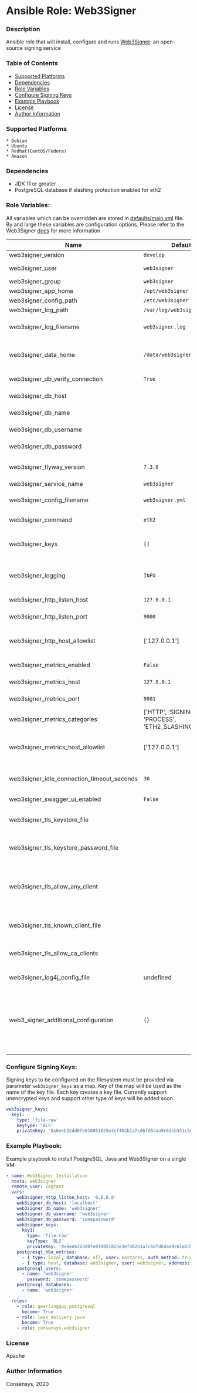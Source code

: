 # Ansible Role: Web3Signer 

### Description
Ansible role that will install, configure and runs [Web3Signer](https://docs.web3signer.consensys.net/): an open-source signing service

### Table of Contents
  - [Supported Platforms](#supported-platforms)
  - [Dependencies](#dependencies)
  - [Role Variables](#role-variables)
  - [Configure Signing Keys](#configure-signing-keys)
  - [Example Playbook](#example-playbook)
  - [License](#license)
  - [Author Information](#author-information)

### Supported Platforms
```
* Debian
* Ubuntu
* Redhat(CentOS/Fedora)
* Amazon
```

### Dependencies

* JDK 11 or greater
* PostgreSQL database if slashing protection enabled for eth2


### Role Variables:

All variables which can be overridden are stored in [defaults/main.yml](defaults/main.yml) file. 
By and large these variables are configuration options. 
Please refer to the Web3Signer [docs](https://docs.web3signer.consensys.net/en/latest/Reference/CLI/CLI-Syntax/) for more information

| Name                             | Default Value | Description                        |
| -------------------------------- | ------------- | -----------------------------------|
| web3signer_version               | `develop`            | Version to install                 |
| web3signer_user                  | `web3signer`         | OS user to create and run web3signer |
| web3signer_group                 | `web3signer`         | OS group |
| web3signer_app_home              | `/opt/web3signer`    | App install location |
| web3signer_config_path           | `/etc/web3signer`    | Config file location |
| web3signer_log_path              | `/var/log/web3signer`| Log file location |
| web3signer_log_filename          | `web3signer.log`     | Log file name. Location will be web3signer_log_path |
| web3signer_data_home             | `/data/web3signer`   | Location to store any persistent data. Keys stored in a sub folder keys |
| web3signer_db_verify_connection  | `True`               | Enables checking database available |
| web3signer_db_host               |                      | PostgreSQL database instance host |
| web3signer_db_name               |                      | PostgreSQL database name |
| web3signer_db_username           |                      | PostgreSQL database user |
| web3signer_db_password           |                      | PostgreSQL database user password |
| web3signer_flyway_version        | `7.3.0`              | Flyway CLI version to download for flyway migration |
| web3signer_service_name          | `web3signer`         | Systemd service name |
| web3signer_config_filename       | `web3signer.yml`     | Configuration file name. Location will be `web3signer_config_path`|
| web3signer_command               | `eth2`               | Web3signer command. Supported `eth1`,`eth2` |
| web3signer_keys                  | `[]`                 | Specify keys to configure. Please see notes below for more details|
| web3signer_logging               | `INFO`               | Logging verbosity levels: OFF, FATAL, WARN, INFO,DEBUG, TRACE, ALL|
| web3signer_http_listen_host      | `127.0.0.1`          | Host for HTTP to listen on |
| web3signer_http_listen_port      | `9000`               | Port for HTTP to listen on |
| web3signer_http_host_allowlist   | ['127.0.0.1']        | Comma separated list of hostnames to allow for http access, or * to accept any host |
| web3signer_metrics_enabled       | `False`              | Set to start the metrics exporter |
| web3signer_metrics_host          | `127.0.0.1`          | Host for the metrics exporter to listen on |
| web3signer_metrics_port          | `9001`               | Port for the metrics exporter to listen on |
| web3signer_metrics_categories    | ['HTTP', 'SIGNING', 'JVM', 'PROCESS', 'ETH2_SLASHING_PROTECTION'] | Comma separated list of categories to track metrics for |
| web3signer_metrics_host_allowlist| ['127.0.0.1']        | Comma separated list of hostnames to allow for metrics access, or * to accept any host |
| web3signer_idle_connection_timeout_seconds | `30`       | Number of seconds after which an idle connection will be terminated |
| web3signer_swagger_ui_enabled    | `False`              | Enable swagger UI |
| web3signer_tls_keystore_file     |                      | Path to a PKCS#12 formatted keystore used to enable TLS on inbound connections |
| web3signer_tls_keystore_password_file |                 | Path to a file containing the password used to decrypt the keystore |
| web3signer_tls_allow_any_client  |                      | If defined, any client may connect, regardless of presented certificate. This cannot be set if either a whitelist or CA clients have been enabled |
| web3signer_tls_known_client_file |                      | Path to a file containing the fingerprints of authorized clients |
| web3signer_tls_allow_ca_clients  |                      | If defined, allows clients authorized by the CA to connect to EthSigner |
| web3signer_log4j_config_file     | undefined            | Custom log4j configuration file |
| web3_signer_additional_configuration |  `{}`            | Map of additional configurations to set in configuration file. This will helpful configuring parameters when Ansible role has not been updated with recently introduced parameters. | 

### Configure Signing Keys:

Signing keys to be configured on the filesystem must be provided via parameter `web3signer_keys` as a map. Key of the map will be used as the name
of the key file. Each key creates a key file. Currently support unencrypted keys and support other type of keys will be added soon.
```yaml
web3signer_keys:
  key1:
    type: 'file-raw'
    keyType: 'BLS'
    privateKey: '0x6eeb32dd0fe010051825e3ef402b1a7c66fd6daa9c61eb351c5d760684de8e6a'
```

### Example Playbook:

Example playbook to install PostgreSQL, Java and Web3Signer on a single VM

```yaml
- name: Web3Signer Installation
  hosts: web3signer
  remote_user: vagrant
  vars:
    web3signer_http_listen_host: '0.0.0.0'
    web3signer_db_host: 'localhost'
    web3signer_db_name: 'web3signer'
    web3signer_db_username: 'web3signer'
    web3signer_db_password: 'somepassword'
    web3signer_keys:
      key1:
        type: 'file-raw'
        keyType: 'BLS'
        privateKey: '0x6eeb32dd0fe010051825e3ef402b1a7c66fd6daa9c61eb351c5d760684de8e6a'
    postgresql_hba_entries:
      - { type: local, database: all, user: postgres, auth_method: trust }
      - { type: host, database: web3signer, user: web3signer, address: localhost, auth_method: password }
    postgresql_users:
      - name: 'web3signer'
        password: 'somepassword'
    postgresql_databases:
      - name: 'web3signer'

  roles:
    - role: geerlingguy.postgresql
      become: True
    - role: lean_delivery.java
      become: True
    - role: consensys.web3signer
```

### License

Apache


### Author Information

Consensys, 2020